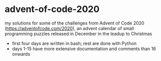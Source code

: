 # advent-of-code-2020  
  
my solutions for some of the challenges from Advent of Code 2020 (https://adventofcode.com/2020), an advent calendar of small programming puzzles released in December in the leadup to Christmas
* first four days are written in bash; rest are done with Python
* days 1-15 have more extensive documentation and comments than 16 onwards
